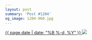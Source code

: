 ```yaml
---
layout: post
summary: 'Post #1204'
og_image: 1204-960.jpg
---
```


<p>
 <time>
  <a href="/1204">
   {{ page.date | date: "%B %-d, %Y" }}
  </a>
 </time>
 <a href="/1204">
  <img data-taken="9/21/2020" sizes="(min-width: 700px) 50vw, calc(100vw - 2rem)" src="{{ site.assets_url }}/1204-480.jpg" srcset="{{ site.assets_url }}/1204-240.jpg 240w, {{ site.assets_url }}/1204-480.jpg 480w, {{ site.assets_url }}/1204-720.jpg 720w, {{ site.assets_url }}/1204-960.jpg 960w"/>
 </a>
</p>
